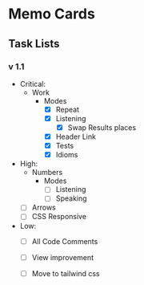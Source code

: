 # Memo Cards

## Task Lists

### v 1.1

* Critical:
    * Work
        * Modes
            - [x] Repeat
            - [x] Listening
                - [x] Swap Results places
            - [x] Header Link
            - [x] Tests
            - [x] Idioms
* High:
    * Numbers
        * Modes
            - [ ] Listening
            - [ ] Speaking
    - [ ] Arrows
    - [ ] CSS Responsive
* Low:
    - [ ] All Code Comments
    - [ ] View improvement
    - [ ] Move to tailwind css

